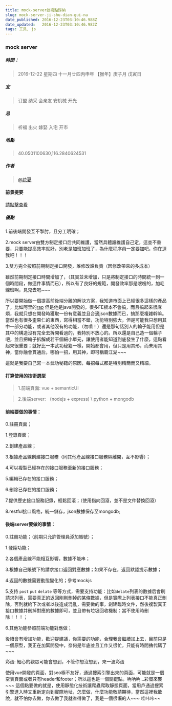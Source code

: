 ```yaml
---
title: mock-server技術點歸納
slug: mock-server-ji-shu-dian-gui-na
date_published: 2016-12-23T03:10:46.988Z
date_updated:   2016-12-23T03:10:46.982Z
tags: 工具, js
---
```


### mock server

##### 時間：
> 2016-12-22 星期四  十一月廿四丙申年 【猴年】庚子月 戊寅日

##### 宜

> 订盟 纳采 会亲友 安机械 开光

##### 忌

> 祈福 出火 嫁娶 入宅 开市

##### 地點

> 40.0501100630,116.2840624531

##### 作者

> [@花夏](mailto:liubiao@itoxs.com)

#### 前景提要

[請點擊查看](http://www.huar.love/blog/2016/11/25/mock-server-chu-ding/index.html)

##### 優點

1.前後端開發互不掣肘，且分工明確；

2.mock server由雙方制定接口后共同維護，當然具體誰維護自己定，這並不重要，只要能提高效率就好，別老是加班加班了，為什麼程序員一定要加吧，你在逗我吧！！！

3.雙方完全按照前期制定接口開發，誰修改誰負責（因修改帶來的多成本）

雖然前期制定接口時間增加了，（其實並未增加，只是將制定接口的時間統一到一個時間段，做這件事情而已），所以有了良好的規範，開發效率那是嗖嗖的，加毛線班啊，見鬼去吧~~~

所以要開始做一個提高前後端分離的解決方案，我知道市面上已經很多這樣的產品了，比如阿里的[rap](http://rapapi.net/) 但是他是java開發的，很多FE根本不會搞，而且搞起來很麻煩，我就只想在開發時獲取一份有意義並且合適json數據而已，搞那麼複雜幹嘛。當然也有很多歪果仁的東西，寫得相當不錯，功能特別強大，但是可能我只想用其中一部分功能，或者其他沒有的功能，（勿噴！）還是那句話別人的輪子能用但是其中的構造沒有完全去拆開看過的，我特別不放心的。所以還是自己造一個輪子吧，並且把輪子拆解成若干個細小單元，讓使用者能知道到底發生了什麼，這點看起來很重要；就好比一本武功秘籍一樣，開始都會用，但只是用其形，而未用其神，當你融會貫通后，哪怕一招，用其神，即可稱霸江湖~~~

這就是我要自己寫一本武功秘籍的原因，每招每式都是特別精簡而又精細。

#### 打算使用的技術選型

> 1.前端頁面: vue + semanticUI

> 2.後端server: （nodejs + express) \ python + mongodb

#### 前端要做的事情：

0.註冊頁面；

1.登錄頁面；

2.創建產品線；

3.根據產品線創建接口服務（同其他產品線接口服務隔離開，互不影響）；

4.可以複製已經存在的接口服務至新的接口服務；

5.編輯已存在的接口服務；

6.刪除已存在的接口服務；

7.提供歷史接口服務記錄，輕鬆回滾；（使用指向回滾，並不是文件替換回滾）

8.restful接口風格，統一儲存，json數據保存至mongodb;

#### 後端server要做的事情：

0.註冊功能；（前期只允許管理員添加賬號）；

1.登陸功能；

2.各個產品線不能相互影響，數據不能串；

3.根據自己賬號下的請求接口返回對應數據；如果不存在，返回默認提示數據；

4.返回的數據需要動態變化的；參考mockjs

5.支持 `post` `put` `delate` 等等方式，需要支持功能：比如`delate`列表的數據后會刷請求列表，需要真正的返回剛剛刪掉的某條數據，但是實際上列表接口不能真正刪除，否則就給下次或者以後造成混亂，需要做的事，創建臨時文件，然後複製真正接口數據并刪掉對應的數據即可，並且帶有垃圾回收機制：當不使用時刪除！！！；

6.其他功能參照前端功能對應做；

後續會有增加功能，歡迎提建議，你需要的功能，合理我會繼續加上去，目前只是一個原型，我正在加緊開發中，奈何是年底並且工作又很忙，只能有時間擼代碼了~~~

彩蛋: 細心的觀眾可能會想到，不管你想沒想到，來一波彩蛋

使用vue開發的頁面，對seo極不友好，通過搜索引擎出來的頁面，可能就是一個空表頁面或者只有header和footer；所以這也是一個關鍵點。吶吶吶...彩蛋來襲~~~ 這個點要做的就是，使用靜態化技術讓爬蟲爬取靜態頁面，當用戶通過搜索引擎進入時又重新定向到實際地址，怎麼做，什麼功能敬請期待，當然這裡我敢說，就不怕你去做，你去做了我就省得做了，我是一個很懶的人~~~ 哇咔咔~~
